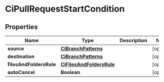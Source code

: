 

# CiPullRequestStartCondition


## Properties

| Name | Type | Description | Notes |
|------------ | ------------- | ------------- | -------------|
|**source** | [**CiBranchPatterns**](CiBranchPatterns.md) |  |  [optional] |
|**destination** | [**CiBranchPatterns**](CiBranchPatterns.md) |  |  [optional] |
|**filesAndFoldersRule** | [**CiFilesAndFoldersRule**](CiFilesAndFoldersRule.md) |  |  [optional] |
|**autoCancel** | **Boolean** |  |  [optional] |



